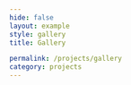 ```yaml
---
hide: false
layout: example
style: gallery
title: Gallery

permalink: /projects/gallery
category: projects
---
```

